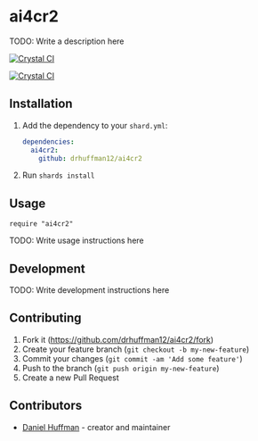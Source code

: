 # ai4cr2

TODO: Write a description here

[![Crystal CI](https://github.com/drhuffman12/ai4cr2/bin/about)](https://github.com/drhuffman12/ai4cr2/bin/about)

[![Crystal CI](https://github.com/drhuffman12/ai4cr2/actions/workflows/crystal.yml/badge.svg)](https://github.com/drhuffman12/ai4cr2/actions/workflows/crystal.yml)

## Installation

1. Add the dependency to your `shard.yml`:

   ```yaml
   dependencies:
     ai4cr2:
       github: drhuffman12/ai4cr2
   ```

2. Run `shards install`

## Usage

```crystal
require "ai4cr2"
```

TODO: Write usage instructions here

## Development

TODO: Write development instructions here

## Contributing

1. Fork it (<https://github.com/drhuffman12/ai4cr2/fork>)
2. Create your feature branch (`git checkout -b my-new-feature`)
3. Commit your changes (`git commit -am 'Add some feature'`)
4. Push to the branch (`git push origin my-new-feature`)
5. Create a new Pull Request

## Contributors

- [Daniel Huffman](https://github.com/drhuffman12) - creator and maintainer

